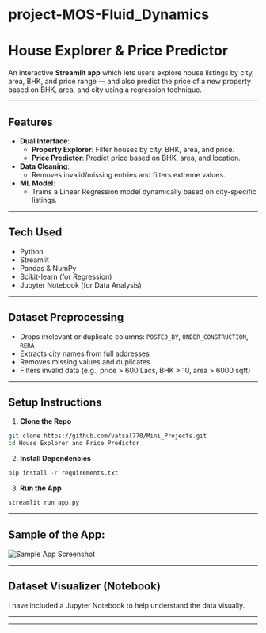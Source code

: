# project-MOS-Fluid_Dynamics


# House Explorer & Price Predictor

An interactive **Streamlit app** which lets users explore house listings by city, area, BHK, and price range — and also predict the price of a new property based on BHK, area, and city using a regression technique.

---

## Features

- **Dual Interface**:
  - **Property Explorer**: Filter houses by city, BHK, area, and price.
  - **Price Predictor**: Predict price based on BHK, area, and location.
- **Data Cleaning**:
  - Removes invalid/missing entries and filters extreme values.
- **ML Model**:
  - Trains a Linear Regression model dynamically based on city-specific listings.

---

## Tech Used

- Python
- Streamlit
- Pandas & NumPy
- Scikit-learn (for Regression)
- Jupyter Notebook (for Data Analysis)

---

## Dataset Preprocessing

- Drops irrelevant or duplicate columns: `POSTED_BY`, `UNDER_CONSTRUCTION`, `RERA`
- Extracts city names from full addresses
- Removes missing values and duplicates
- Filters invalid data (e.g., price > 600 Lacs, BHK > 10, area > 6000 sqft)

---

## Setup Instructions

1. **Clone the Repo**

```bash
git clone https://github.com/vatsal770/Mini_Projects.git
cd House Explorer and Price Predictor
```

2. **Install Dependencies**
```bash
pip install -r requirements.txt
```

3. **Run the App**
```bash
streamlit run app.py
```

---

## Sample of the App:

![Sample App Screenshot](Sample_run1.png)

---

## Dataset Visualizer (Notebook)
I have included a Jupyter Notebook to help understand the data visually.

---

---
